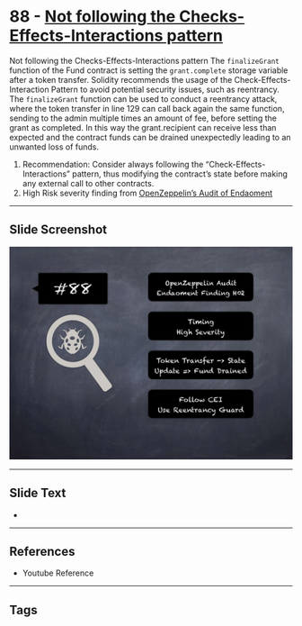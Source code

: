 
# 88 - [Not following the Checks-Effects-Interactions pattern](./Not%20following%20the%20Checks-Effects-Interactions%20pattern.md)

Not following the Checks-Effects-Interactions pattern The `finalizeGrant` function of the Fund contract is setting the `grant.complete` storage variable after a token transfer. Solidity recommends the usage of the Check-Effects-Interaction Pattern to avoid potential security issues, such as reentrancy. The `finalizeGrant` function can be used to conduct a reentrancy attack, where the token transfer in line 129 can call back again the same function, sending to the admin multiple times an amount of fee, before setting the grant as completed. In this way the grant.recipient can receive less than expected and the contract funds can be drained unexpectedly leading to an unwanted loss of funds.


1.  Recommendation: Consider always following the “Check-Effects-Interactions” pattern, thus modifying the contract’s state before making any external call to other contracts.
2.  High Risk severity finding from [OpenZeppelin’s Audit of Endaoment](https://blog.openzeppelin.com/endaoment-audit/)


___
## Slide Screenshot
![088.png](../../images/7.%20Audit%20Findings%20101/088.png)
___
## Slide Text
- 
___
## References
- Youtube Reference
___
## Tags
